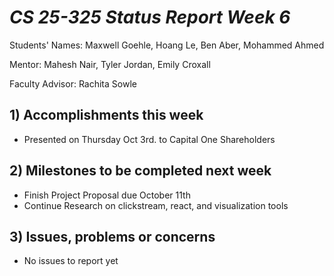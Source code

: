 # *CS 25-325 Status Report Week 6*

Students' Names: Maxwell Goehle, Hoang Le, Ben Aber, Mohammed Ahmed

Mentor: Mahesh Nair, Tyler Jordan, Emily Croxall

Faculty Advisor: Rachita Sowle

 ## 1) Accomplishments this week ##
   - Presented on Thursday Oct 3rd. to Capital One Shareholders
## 2) Milestones to be completed next week ##
   - Finish Project Proposal due October 11th
   - Continue Research on clickstream, react, and visualization tools
## 3) Issues, problems or concerns ## 
   - No issues to report yet
